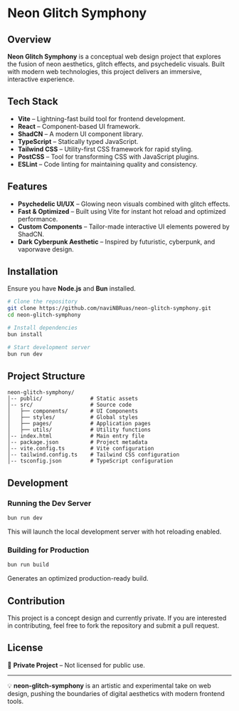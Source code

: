 # Neon Glitch Symphony

## Overview
**Neon Glitch Symphony** is a conceptual web design project that explores the fusion of neon aesthetics, glitch effects, and psychedelic visuals. Built with modern web technologies, this project delivers an immersive, interactive experience.

## Tech Stack
- **Vite** – Lightning-fast build tool for frontend development.
- **React** – Component-based UI framework.
- **ShadCN** – A modern UI component library.
- **TypeScript** – Statically typed JavaScript.
- **Tailwind CSS** – Utility-first CSS framework for rapid styling.
- **PostCSS** – Tool for transforming CSS with JavaScript plugins.
- **ESLint** – Code linting for maintaining quality and consistency.

## Features
- **Psychedelic UI/UX** – Glowing neon visuals combined with glitch effects.
- **Fast & Optimized** – Built using Vite for instant hot reload and optimized performance.
- **Custom Components** – Tailor-made interactive UI elements powered by ShadCN.
- **Dark Cyberpunk Aesthetic** – Inspired by futuristic, cyberpunk, and vaporwave design.

## Installation
Ensure you have **Node.js** and **Bun** installed.

```sh
# Clone the repository
git clone https://github.com/naviNBRuas/neon-glitch-symphony.git
cd neon-glitch-symphony

# Install dependencies
bun install

# Start development server
bun run dev
```

## Project Structure
```
neon-glitch-symphony/
│-- public/               # Static assets
│-- src/                  # Source code
│   ├── components/       # UI Components
│   ├── styles/           # Global styles
│   ├── pages/            # Application pages
│   ├── utils/            # Utility functions
│-- index.html            # Main entry file
│-- package.json          # Project metadata
│-- vite.config.ts        # Vite configuration
│-- tailwind.config.ts    # Tailwind CSS configuration
│-- tsconfig.json         # TypeScript configuration
```

## Development
### Running the Dev Server
```sh
bun run dev
```
This will launch the local development server with hot reloading enabled.

### Building for Production
```sh
bun run build
```
Generates an optimized production-ready build.

## Contribution
This project is a concept design and currently private. If you are interested in contributing, feel free to fork the repository and submit a pull request.

## License
🚧 **Private Project** – Not licensed for public use.

---

💡 **neon-glitch-symphony** is an artistic and experimental take on web design, pushing the boundaries of digital aesthetics with modern frontend tools.

